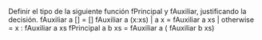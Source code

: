 Definir el tipo de la siguiente función fPrincipal y fAuxiliar, justificando la decisión.
fAuxiliar a [] = []
fAuxiliar a (x:xs) | a x = fAuxiliar a xs
| otherwise = x : fAuxiliar a xs
fPrincipal a b xs = fAuxiliar a ( fAuxiliar b xs)